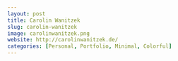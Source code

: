 ```yaml
---
layout: post
title: Carolin Wanitzek
slug: carolin-wanitzek
image: carolinwanitzek.png
website: http://carolinwanitzek.de/
categories: [Personal, Portfolio, Minimal, Colorful]
---
```


